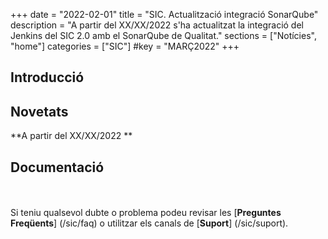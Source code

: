 +++
date        = "2022-02-01"
title       = "SIC. Actualització integració SonarQube"
description = "A partir del XX/XX/2022 s'ha actualitzat la integració del Jenkins del SIC 2.0 amb el SonarQube de Qualitat."
sections    = ["Notícies", "home"]
categories  = ["SIC"]
#key         = "MARÇ2022"
+++

## Introducció


## Novetats

**A partir del XX/XX/2022 **

## Documentació


<br/><br/>
Si teniu qualsevol dubte o problema podeu revisar les [**Preguntes Freqüents**] (/sic/faq) o utilitzar els canals de [**Suport**] (/sic/suport).
